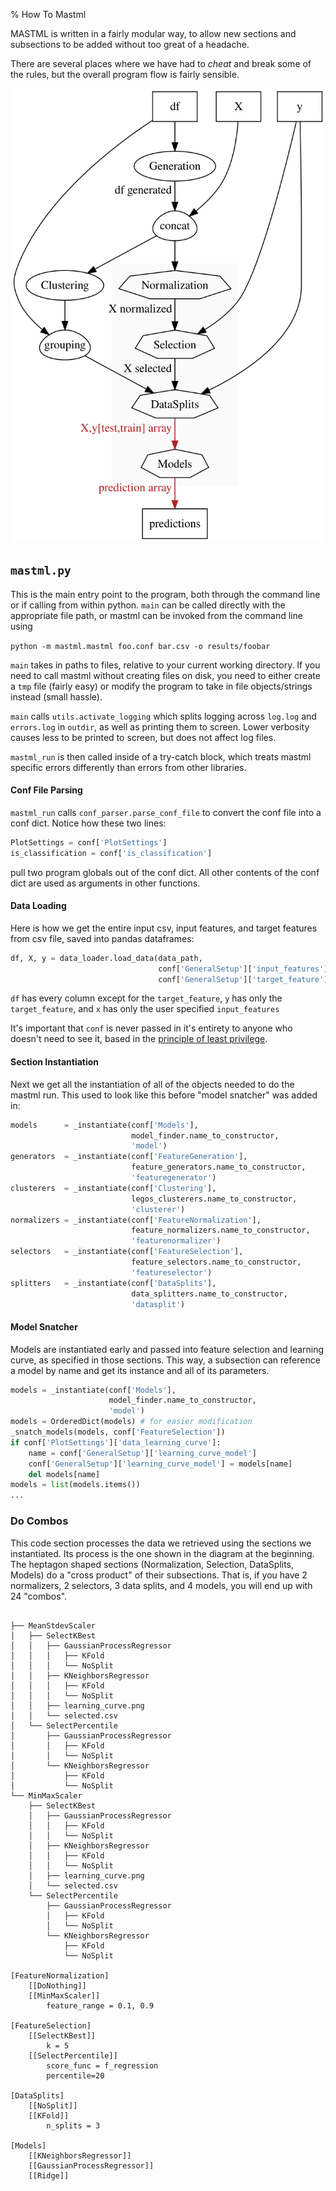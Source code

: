 % How To Mastml

MASTML is written in a fairly modular way, to allow new
sections and subsections to be added without too great of a headache.

There are several places where we have had to _cheat_ and break some of the
rules, but the overall program flow is fairly sensible.

![The structure of do\_combos, I will reference this later](structure.svg)

## `mastml.py`

This is the main entry point to the program, both through the command line or
if calling from within python.  `main` can be called directly with the
appropriate file path, or mastml can be invoked from the command line using

`python -m mastml.mastml foo.conf bar.csv -o results/foobar`

`main` takes in paths to files, relative to your current working directory. If
you need to call mastml without creating files on disk, you need to either
create a `tmp` file (fairly easy) or modify the program to take in file
objects/strings instead (small hassle).

`main` calls `utils.activate_logging` which splits logging across `log.log` and
`errors.log` in `outdir`, as well as printing them to screen. Lower verbosity
causes less to be printed to screen, but does not affect log files.

`mastml_run` is then called inside of a try-catch block, which treats mastml
specific errors differently than errors from other libraries.

#### Conf File Parsing

`mastml_run` calls `conf_parser.parse_conf_file` to convert the conf file into
a conf dict. Notice how these two lines:

```python
PlotSettings = conf['PlotSettings']
is_classification = conf['is_classification']
```

pull two program globals out of the conf dict. All other contents of the conf
dict are used as arguments in other functions. 

#### Data Loading

Here is how we get the entire
input csv, input features, and target features from csv file, saved into pandas
dataframes:

```python
df, X, y = data_loader.load_data(data_path,
                                 conf['GeneralSetup']['input_features'],
                                 conf['GeneralSetup']['target_feature'])
```

`df` has every column except for the `target_feature`, `y` has only the
`target_feature`, and `x` has only the user specified `input_features` 

It's important that `conf` is never passed in it's entirety to anyone who
doesn't need to see it, based in the
[principle of least privilege](http://wiki.c2.com/?PrincipleOfLeastPrivilege).

#### Section Instantiation

Next we get all the instantiation of all of the objects needed to do the
mastml run. This used to look like this before "model snatcher" was added in:
```python
models      = _instantiate(conf['Models'],
                           model_finder.name_to_constructor,
                           'model')
generators  = _instantiate(conf['FeatureGeneration'],
                           feature_generators.name_to_constructor,
                           'featuregenerator')
clusterers  = _instantiate(conf['Clustering'],
                           legos_clusterers.name_to_constructor,
                           'clusterer')
normalizers = _instantiate(conf['FeatureNormalization'],
                           feature_normalizers.name_to_constructor,
                           'featurenormalizer')
selectors   = _instantiate(conf['FeatureSelection'],
                           feature_selectors.name_to_constructor,
                           'featureselector')
splitters   = _instantiate(conf['DataSplits'],
                           data_splitters.name_to_constructor,
                           'datasplit')
```


#### Model Snatcher

Models are instantiated early and passed into feature
selection and learning curve, as specified in those sections. This way, a
subsection can reference a model by name and get its instance and all of its
parameters.

```python
models = _instantiate(conf['Models'],
                      model_finder.name_to_constructor,
                      'model')
models = OrderedDict(models) # for easier modification
_snatch_models(models, conf['FeatureSelection'])
if conf['PlotSettings']['data_learning_curve']:
    name = conf['GeneralSetup']['learning_curve_model']
    conf['GeneralSetup']['learning_curve_model'] = models[name]
    del models[name]
models = list(models.items())
...
```

### Do Combos

This code section processes the data we retrieved using the sections we
instantiated. Its process is the one shown in the diagram at the beginning. The
heptagon shaped sections (Normalization, Selection, DataSplits, Models) do a
"cross product" of their subsections. That is, if you have 2 normalizers, 2 selectors, 3
data splits, and 4 models, you will end up with 24 "combos". 


```

├── MeanStdevScaler
│   ├── SelectKBest
│   │   ├── GaussianProcessRegressor
│   │   │   ├── KFold
│   │   │   └── NoSplit
│   │   ├── KNeighborsRegressor
│   │   │   ├── KFold
│   │   │   └── NoSplit
│   │   ├── learning_curve.png
│   │   └── selected.csv
│   └── SelectPercentile
│       ├── GaussianProcessRegressor
│       │   ├── KFold
│       │   └── NoSplit
│       └── KNeighborsRegressor
│           ├── KFold
│           └── NoSplit
└── MinMaxScaler
    ├── SelectKBest
    │   ├── GaussianProcessRegressor
    │   │   ├── KFold
    │   │   └── NoSplit
    │   ├── KNeighborsRegressor
    │   │   ├── KFold
    │   │   └── NoSplit
    │   ├── learning_curve.png
    │   └── selected.csv
    └── SelectPercentile
        ├── GaussianProcessRegressor
        │   ├── KFold
        │   └── NoSplit
        └── KNeighborsRegressor
            ├── KFold
            └── NoSplit

[FeatureNormalization]
    [[DoNothing]]
    [[MinMaxScaler]]
        feature_range = 0.1, 0.9

[FeatureSelection]
    [[SelectKBest]]
        k = 5
    [[SelectPercentile]]
        score_func = f_regression
        percentile=20

[DataSplits]
    [[NoSplit]]
    [[KFold]]
        n_splits = 3

[Models]
    [[KNeighborsRegressor]]
    [[GaussianProcessRegressor]]
    [[Ridge]]                       
                                    
